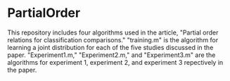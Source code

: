 # PartialOrder
This repository includes four algorithms used in the article, "Partial order relations for classification comparisons." "training.m" is the algorithm for learning a joint distribution for each of the five studies discussed in the paper. "Experiment1.m," "Experiment2.m," and "Experiment3.m" are the algorithms for experiment 1, experiment 2, and experiment 3 repectively in the paper.
